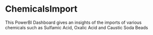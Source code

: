 # ChemicalsImport
This PowerBI Dashboard gives an insights of the imports of various chemicals such as Sulfamic Acid, Oxalic Acid and Caustic Soda Beads
